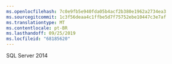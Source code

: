 ```yaml
---
ms.openlocfilehash: 7c0e9fb5e940fda05b4acf2b380e1962a2734ea3
ms.sourcegitcommit: 1c3f56deaa4c1ffbe5d7f75752ebe10447c3e7af
ms.translationtype: MT
ms.contentlocale: pt-BR
ms.lasthandoff: 09/25/2019
ms.locfileid: "68185620"
---
```

SQL Server 2014
